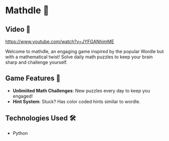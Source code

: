 # Mathdle 🧮

## Video 🎥

https://www.youtube.com/watch?v=JYFGANhimME

Welcome to mathdle, an engaging game inspired by the popular Wordle but with a mathematical twist! Solve daily math puzzles to keep your brain sharp and challenge yourself.

## Game Features 🌟
- **Unlimiited Math Challenges**: New puzzles every day to keep you engaged!
- **Hint System**: Stuck? Has color coded hints similar to wordle.

## Technologies Used 🛠️
- Python
